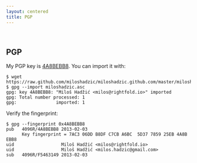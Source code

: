```yaml
---
layout: centered
title: PGP
---
```


<br />

PGP
-------

My PGP key is [4A8BEBB8][pgp_key]. You can import it with:

~~~
$ wget https://raw.github.com/miloshadzic/miloshadzic.github.com/master/miloshadzic.asc
$ gpg --import miloshadzic.asc
gpg: key 4A8BEBB8: "Miloš Hadžić <milos@rightfold.io>" imported
gpg: Total number processed: 1
gpg:               imported: 1
~~~

Verify the fingerprint:

~~~
$ gpg --fingerprint 0x4A8BEBB8
pub   4096R/4A8BEBB8 2013-02-03
      Key fingerprint = 7AC3 06DD B8DF C7CB A6BC  5D37 7859 25EB 4A8B EBB8
uid                  Miloš Hadžić <milos@rightfold.io>
uid                  Miloš Hadžić <milos.hadzic@gmail.com>
sub   4096R/F5463149 2013-02-03
~~~

[pgp_key]: http://pgp.mit.edu:11371/pks/lookup?op=get&search=0x785925EB4A8BEBB8
